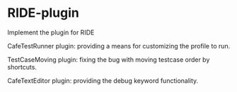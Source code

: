 # RIDE-plugin
Implement the plugin for RIDE

CafeTestRunner plugin: providing a means for customizing the profile to run.

TestCaseMoving plugin: fixing the bug with moving testcase order by shortcuts.

CafeTextEditor plugin: providing the debug keyword functionality.
